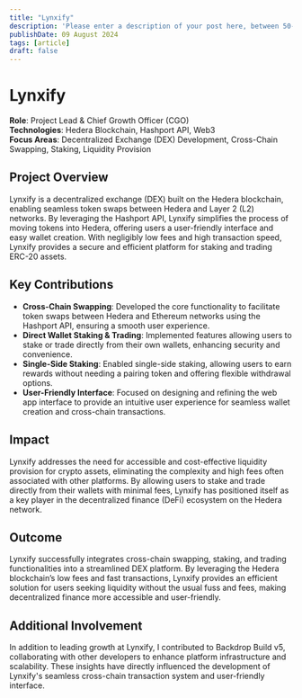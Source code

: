```yaml
---
title: "Lynxify"
description: 'Please enter a description of your post here, between 50-160 chars!'
publishDate: 09 August 2024
tags: [article]
draft: false
---
```

# Lynxify

**Role**: Project Lead & Chief Growth Officer (CGO)  
**Technologies**: Hedera Blockchain, Hashport API, Web3  
**Focus Areas**: Decentralized Exchange (DEX) Development, Cross-Chain Swapping, Staking, Liquidity Provision

## Project Overview
Lynxify is a decentralized exchange (DEX) built on the Hedera blockchain, enabling seamless token swaps between Hedera and Layer 2 (L2) networks. By leveraging the Hashport API, Lynxify simplifies the process of moving tokens into Hedera, offering users a user-friendly interface and easy wallet creation. With negligibly low fees and high transaction speed, Lynxify provides a secure and efficient platform for staking and trading ERC-20 assets.

## Key Contributions
- **Cross-Chain Swapping**: Developed the core functionality to facilitate token swaps between Hedera and Ethereum networks using the Hashport API, ensuring a smooth user experience.
- **Direct Wallet Staking & Trading**: Implemented features allowing users to stake or trade directly from their own wallets, enhancing security and convenience.
- **Single-Side Staking**: Enabled single-side staking, allowing users to earn rewards without needing a pairing token and offering flexible withdrawal options.
- **User-Friendly Interface**: Focused on designing and refining the web app interface to provide an intuitive user experience for seamless wallet creation and cross-chain transactions.

## Impact
Lynxify addresses the need for accessible and cost-effective liquidity provision for crypto assets, eliminating the complexity and high fees often associated with other platforms. By allowing users to stake and trade directly from their wallets with minimal fees, Lynxify has positioned itself as a key player in the decentralized finance (DeFi) ecosystem on the Hedera network.

## Outcome
Lynxify successfully integrates cross-chain swapping, staking, and trading functionalities into a streamlined DEX platform. By leveraging the Hedera blockchain’s low fees and fast transactions, Lynxify provides an efficient solution for users seeking liquidity without the usual fuss and fees, making decentralized finance more accessible and user-friendly.

## Additional Involvement
In addition to leading growth at Lynxify, I contributed to Backdrop Build v5, collaborating with other developers to enhance platform infrastructure and scalability. These insights have directly influenced the development of Lynxify's seamless cross-chain transaction system and user-friendly interface.

